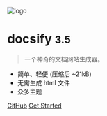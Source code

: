 ![logo](https://luoyunhao.com/usr/themes/handsome/assets/img/皮卡丘.png)
 
# docsify <small>3.5</small>
 
> 一个神奇的文档网站生成器。
 
- 简单、轻便 (压缩后 ~21kB)
- 无需生成 html 文件
- 众多主题
 
[GitHub](https://github.com/docsifyjs/docsify/)
[Get Started](#docsify)
